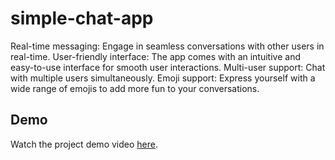 # simple-chat-app

Real-time messaging: Engage in seamless conversations with other users in real-time.
User-friendly interface: The app comes with an intuitive and easy-to-use interface for smooth user interactions.
Multi-user support: Chat with multiple users simultaneously.
Emoji support: Express yourself with a wide range of emojis to add more fun to your conversations.

## Demo

Watch the project demo video [here]([https://veed.io/view/53f2b2df-5451-486d-ae93-ed118b7a6e97](https://www.veed.io/view/53f2b2df-5451-486d-ae93-ed118b7a6e97?panel=share)https://www.veed.io/view/53f2b2df-5451-486d-ae93-ed118b7a6e97?panel=share).

